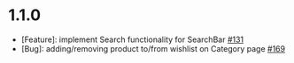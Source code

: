 # 1.1.0

* [Feature]: implement Search functionality for SearchBar [#131](https://github.com/vuestorefront-community/vendure/issues/131)
* [Bug]: adding/removing product to/from wishlist on Category page [#169](https://github.com/vuestorefront-community/vendure/pull/169)

